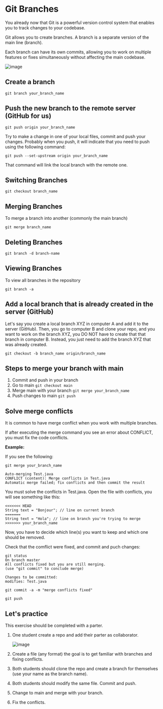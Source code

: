 # Git Branches

You already now that Git is a powerful version control system that enables you to track changes to your codebase. 

Git allows you to create branches. A branch is a separate version of the main line (branch).

Each branch can have its own commits, allowing you to work on multiple features or fixes simultaneously without affecting the main codebase.

![image](https://github.com/novillo-cs/apcsa_material_private/assets/123229891/efd599ba-7078-412e-b08a-21621626bf4c)


## Create a branch

```
git branch your_branch_name
```

## Push the new branch to the remote server (GitHub for us)

```git push origin your_branch_name```

Try to make a change in one of your local files, commit and push your changes. Probably when you push, it will indicate that you need to push using the following
command:

```git push --set-upstream origin your_branch_name```

That command will link the local branch with the remote one.

## Switching Branches

```git checkout branch_name```

## Merging Branches

To merge a branch into another (commonly the main branch)

```git merge branch_name```

## Deleting Branches

```git branch -d branch-name```

## Viewing Branches

To view all branches in the repository

```git branch -a```

## Add a local branch that is already created in the server (GitHub)

Let's say you create a local branch XYZ in computer A and add it to the server (GitHub). Then, you go to computer B and clone your repo, and you want to work on the branch XYZ, you DO NOT have to create that that branch in computer B. Instead, you just need to add the branch XYZ that was already created.

```git checkout -b branch_name origin/branch_name```

## Steps to merge your branch with main

1. Commit and push in your branch
2. Go to main ```git checkout main```
3. Merge main with your branch ```git merge your_branch_name```
4. Push changes to main ```git push```

## Solve merge conflicts

It is common to have merge conflict when you work with multiple branches.

If after executing the merge command you see an error about CONFLICT, you must fix the code conflicts.

**Example:**

If you see the following:

```
git merge your_branch_name

Auto-merging Test.java
CONFLICT (content): Merge conflicts in Test.java
Automatic merge failed; fix conflicts and then commit the result

```

You must solve the conflicts in Test.java. Open the file with conflicts, you will see something like this:

```
<<<<<<< HEAD
String text = "Bonjour"; // line on current branch
=======
String text = "Hola"; // line on branch you're trying to merge
>>>>>>> your_branch_name
```

Now, you have to decide which line(s) you want to keep and which one should be removed.

Check that the comflict were fixed, and commit and puch changes:

```
git status
On branch master
All conflicts fixed but you are still merging.
(use "git commit" to conclude merge)

Changes to be committed:
modifies: Test.java

git commit -a -m "merge conflicts fixed"

git push
```

## Let's practice

This exercise should be completed with a parter.

1. One student create a repo and add their parter as collaborator.
   
   ![image](https://github.com/novillo-cs/apcsa_material_private/assets/123229891/2c86933e-a453-4281-9bed-7b8c8f10fc3e)

2. Create a file (any format) the goal is to get familiar with branches and fixing conflicts.
3. Both students should clone the repo and create a branch for themselves (use your name as the branch name).
4. Both students should modify the same file. Commit and push.
5. Change to main and merge with your branch.
6. Fix the conflicts.
